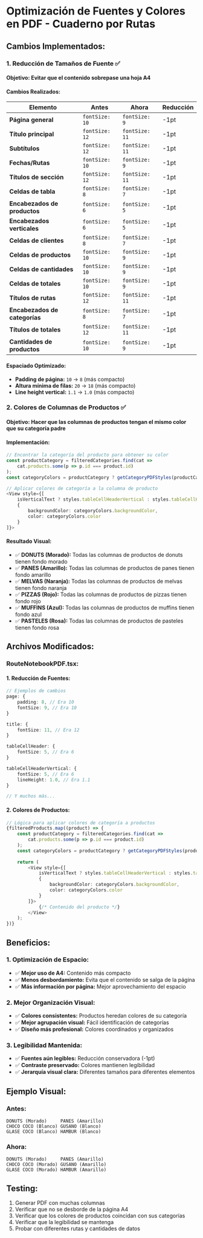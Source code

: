 # Optimización de Fuentes y Colores en PDF - Cuaderno por Rutas

## Cambios Implementados:

### **1. Reducción de Tamaños de Fuente** ✅

#### **Objetivo:** Evitar que el contenido sobrepase una hoja A4

#### **Cambios Realizados:**

| Elemento | Antes | Ahora | Reducción |
|----------|-------|-------|-----------|
| **Página general** | `fontSize: 10` | `fontSize: 9` | -1pt |
| **Título principal** | `fontSize: 12` | `fontSize: 11` | -1pt |
| **Subtítulos** | `fontSize: 12` | `fontSize: 11` | -1pt |
| **Fechas/Rutas** | `fontSize: 10` | `fontSize: 9` | -1pt |
| **Títulos de sección** | `fontSize: 12` | `fontSize: 11` | -1pt |
| **Celdas de tabla** | `fontSize: 8` | `fontSize: 7` | -1pt |
| **Encabezados de productos** | `fontSize: 6` | `fontSize: 5` | -1pt |
| **Encabezados verticales** | `fontSize: 6` | `fontSize: 5` | -1pt |
| **Celdas de clientes** | `fontSize: 8` | `fontSize: 7` | -1pt |
| **Celdas de productos** | `fontSize: 10` | `fontSize: 9` | -1pt |
| **Celdas de cantidades** | `fontSize: 10` | `fontSize: 9` | -1pt |
| **Celdas de totales** | `fontSize: 10` | `fontSize: 9` | -1pt |
| **Títulos de rutas** | `fontSize: 12` | `fontSize: 11` | -1pt |
| **Encabezados de categorías** | `fontSize: 8` | `fontSize: 7` | -1pt |
| **Títulos de totales** | `fontSize: 12` | `fontSize: 11` | -1pt |
| **Cantidades de productos** | `fontSize: 10` | `fontSize: 9` | -1pt |

#### **Espaciado Optimizado:**
- **Padding de página:** `10` → `8` (más compacto)
- **Altura mínima de filas:** `20` → `18` (más compacto)
- **Line height vertical:** `1.1` → `1.0` (más compacto)

### **2. Colores de Columnas de Productos** ✅

#### **Objetivo:** Hacer que las columnas de productos tengan el mismo color que su categoría padre

#### **Implementación:**
```typescript
// Encontrar la categoría del producto para obtener su color
const productCategory = filteredCategories.find(cat => 
    cat.products.some(p => p.id === product.id)
);
const categoryColors = productCategory ? getCategoryPDFStyles(productCategory.name) : { backgroundColor: '#f9fafb', color: '#000000' };

// Aplicar colores de categoría a la columna de producto
<View style={[
    isVerticalText ? styles.tableCellHeaderVertical : styles.tableCellHeader,
    {
        backgroundColor: categoryColors.backgroundColor,
        color: categoryColors.color
    }
]}>
```

#### **Resultado Visual:**
- ✅ **DONUTS (Morado):** Todas las columnas de productos de donuts tienen fondo morado
- ✅ **PANES (Amarillo):** Todas las columnas de productos de panes tienen fondo amarillo
- ✅ **MELVAS (Naranja):** Todas las columnas de productos de melvas tienen fondo naranja
- ✅ **PIZZAS (Rojo):** Todas las columnas de productos de pizzas tienen fondo rojo
- ✅ **MUFFINS (Azul):** Todas las columnas de productos de muffins tienen fondo azul
- ✅ **PASTELES (Rosa):** Todas las columnas de productos de pasteles tienen fondo rosa

## Archivos Modificados:

### **RouteNotebookPDF.tsx:**

#### **1. Reducción de Fuentes:**
```typescript
// Ejemplos de cambios
page: {
    padding: 8, // Era 10
    fontSize: 9, // Era 10
}

title: {
    fontSize: 11, // Era 12
}

tableCellHeader: {
    fontSize: 5, // Era 6
}

tableCellHeaderVertical: {
    fontSize: 5, // Era 6
    lineHeight: 1.0, // Era 1.1
}

// Y muchos más...
```

#### **2. Colores de Productos:**
```typescript
// Lógica para aplicar colores de categoría a productos
{filteredProducts.map((product) => {
    const productCategory = filteredCategories.find(cat => 
        cat.products.some(p => p.id === product.id)
    );
    const categoryColors = productCategory ? getCategoryPDFStyles(productCategory.name) : { backgroundColor: '#f9fafb', color: '#000000' };
    
    return (
        <View style={[
            isVerticalText ? styles.tableCellHeaderVertical : styles.tableCellHeader,
            {
                backgroundColor: categoryColors.backgroundColor,
                color: categoryColors.color
            }
        ]}>
            {/* Contenido del producto */}
        </View>
    );
})}
```

## Beneficios:

### **1. Optimización de Espacio:**
- ✅ **Mejor uso de A4:** Contenido más compacto
- ✅ **Menos desbordamiento:** Evita que el contenido se salga de la página
- ✅ **Más información por página:** Mejor aprovechamiento del espacio

### **2. Mejor Organización Visual:**
- ✅ **Colores consistentes:** Productos heredan colores de su categoría
- ✅ **Mejor agrupación visual:** Fácil identificación de categorías
- ✅ **Diseño más profesional:** Colores coordinados y organizados

### **3. Legibilidad Mantenida:**
- ✅ **Fuentes aún legibles:** Reducción conservadora (-1pt)
- ✅ **Contraste preservado:** Colores mantienen legibilidad
- ✅ **Jerarquía visual clara:** Diferentes tamaños para diferentes elementos

## Ejemplo Visual:

### **Antes:**
```
DONUTS (Morado)     PANES (Amarillo)
CHOCO COCO (Blanco) GUSANO (Blanco)
GLASE COCO (Blanco) HAMBUR (Blanco)
```

### **Ahora:**
```
DONUTS (Morado)     PANES (Amarillo)
CHOCO COCO (Morado) GUSANO (Amarillo)
GLASE COCO (Morado) HAMBUR (Amarillo)
```

## Testing:

1. Generar PDF con muchas columnas
2. Verificar que no se desborde de la página A4
3. Verificar que los colores de productos coincidan con sus categorías
4. Verificar que la legibilidad se mantenga
5. Probar con diferentes rutas y cantidades de datos
